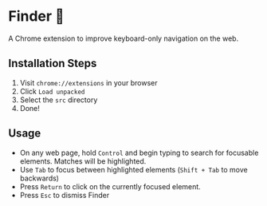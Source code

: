 # Finder 🔎

A Chrome extension to improve keyboard-only navigation on the web.

## Installation Steps
1) Visit `chrome://extensions` in your browser
2) Click `Load unpacked`
3) Select the `src` directory
4) Done!

## Usage
- On any web page, hold `Control` and begin typing to search for focusable elements. Matches will be highlighted.
- Use `Tab` to focus between highlighted elements (`Shift + Tab` to move backwards)
- Press `Return` to click on the currently focused element.
- Press `Esc` to dismiss Finder

